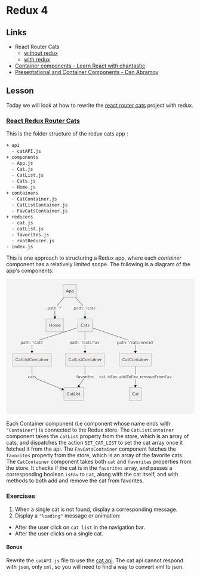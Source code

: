 # Redux 4

## Links

* React Router Cats
  * [without redux](https://codesandbox.io/s/o75qzy25r6)
  * [with redux](https://codesandbox.io/s/w607v68qzl)
* [Container components - Learn React with chantastic](https://medium.com/@learnreact/container-components-c0e67432e005)
* [Presentational and Container Components - Dan Abramov](https://medium.com/@dan_abramov/smart-and-dumb-components-7ca2f9a7c7d0)

## Lesson

Today we will look at how to rewrite the [react router cats](https://codesandbox.io/s/o75qzy25r6) project with redux.

### [React Redux Router Cats](https://codesandbox.io/s/w607v68qzl)

This is the folder structure of the redux cats app :

```text
+ api
  - catAPI.js
+ components
  - App.js
  - Cat.js
  - CatList.js
  - Cats.js
  - Home.js
+ containers
  - CatContainer.js
  - CatListContainer.js
  - FavCatsContainer.js
+ reducers
  - cat.js
  - catList.js
  - favorites.js
  - rootReducer.js
- index.js
```

This is one approach to structuring a Redux app, where each _container_ component has a relatively limited scope. The following is a diagram of the app's components:

![cats diagram](assets/redux-cats-diagram.png?raw=true)

Each Container component (i.e component whose name ends with `"Container"`) is connected to the Redux store. The `CatListContainer` component takes the `catList` property from the store, which is an array of cats, and dispatches the action `SET_CAT_LIST` to set the cat array once it fetched it from the api. The `FavCatsContainer` component fetches the `favorites` property from the store, which is an array of the favorite cats. The `CatContainer` component takes both `cat` and `favorites` properties from the store. It checks if the cat is in the `favorites` array, and passes a corresponding boolean `isFav` to `Cat`, along with the cat itself, and with methods to both add and remove the cat from favorites.

### Exercises

1. When a single cat is not found, display a corresponding message.
2. Display a `"loading"` message or animation:

* After the user click on `cat list` in the navigation bar.
* After the user clicks on a single cat.

#### Bonus

Rewrite the `catAPI.js` file to use the [cat api](http://thecatapi.com/docs.html). The cat api cannot respond with `json`, only `xml`, so you will need to find a way to convert xml to json.

